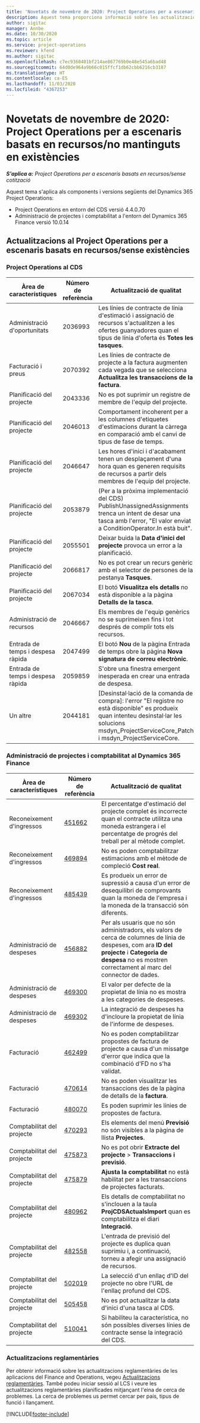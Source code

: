 ```yaml
---
title: 'Novetats de novembre de 2020: Project Operations per a escenaris basats en recursos/no mantinguts en existències'
description: Aquest tema proporciona informació sobre les actualitzacions de qualitat disponibles en el llançament de novembre de 2020 del Project Operations per a escenaris de recursos/sense existències.
author: sigitac
manager: Annbe
ms.date: 10/30/2020
ms.topic: article
ms.service: project-operations
ms.reviewer: kfend
ms.author: sigitac
ms.openlocfilehash: c7ec9360401bf214ae867769b0e48e545a6bad48
ms.sourcegitcommit: 64d0de964a9b66c015ffcf1db62cbb6216cb3187
ms.translationtype: HT
ms.contentlocale: ca-ES
ms.lasthandoff: 11/03/2020
ms.locfileid: "4367253"
---
```

# <a name="whats-new-november-2020---project-operations-for-resourcenon-stocked-based-scenarios"></a>Novetats de novembre de 2020: Project Operations per a escenaris basats en recursos/no mantinguts en existències

_**S'aplica a:** Project Operations per a escenaris basats en recursos/sense cotització_

Aquest tema s'aplica als components i versions següents del Dynamics 365 Project Operations:

- Project Operations en entorn del CDS versió 4.4.0.70
- Administració de projectes i comptabilitat a l'entorn del Dynamics 365 Finance versió 10.0.14

## <a name="updates-to-project-operations-for-resource-non-stocked-based-scenarios"></a>Actualitzacions al Project Operations per a escenaris basats en recursos/sense existències

### <a name="project-operations-on-cds"></a>Project Operations al CDS

| Àrea de característiques                 | Número de referència | Actualització de qualitat                                                                                                                                                                    |
|------------------------------|------------------|-----------------------------------------------------------------------------------------------------------------------------------------------------------------------------------|
|   Administració d'oportunitats       | 2036993          | Les línies de contracte de línia d'estimació i assignació de recursos s'actualitzen a les ofertes guanyadores quan el tipus de línia d'oferta és **Totes les tasques**.                                                 |
| Facturació i preus          | 2070392          | Les línies de contracte de projecte a la factura augmenten cada vegada que se selecciona **Actualitza les transaccions de la factura**.                                                                         |
| Planificació del projecte             | 2043336          | No es pot suprimir un registre de membre de l'equip del projecte.                                                                                                                                  |
| Planificació del projecte             | 2046013          | Comportament incoherent per a les columnes d'etiquetes d'estimacions durant la càrrega en comparació amb el canvi de tipus de fase de temps.                                                                                   |
| Planificació del projecte             | 2046647          | Les hores d'inici i d'acabament tenen un desplaçament d'una hora quan es generen requisits de recursos a partir dels membres de l'equip del projecte.                                                                      |
| Planificació del projecte             | 2053879          | (Per a la pròxima implementació del CDS) PublishUnassignedAssignments trenca un intent de desar una tasca amb l'error, "El valor enviat a ConditionOperator.In està buit".                       |
| Planificació del projecte             | 2055501          | Deixar buida la **Data d'inici del projecte** provoca un error a la planificació.                                                                                                      |
| Planificació del projecte             | 2066817          | No es pot crear un recurs genèric amb el selector de persones de la pestanya **Tasques**.                                                                                                   |
| Planificació del projecte             | 2067034          | El botó **Visualitza els detalls** no està disponible a la pàgina **Detalls de la tasca**.                                                                                                       |
| Administració de recursos          | 2046667          | Els membres de l'equip genèrics no se suprimeixen fins i tot després de complir tots els recursos.                                                                                                    |
| Entrada de temps i despesa ràpida | 2047499          | El botó **Nou** de la pàgina Entrada de temps obre la pàgina **Nova signatura de correu electrònic**.                                                                                               |
| Entrada de temps i despesa ràpida | 2059859          | S'obre una finestra emergent inesperada en crear una entrada de despesa.                                                                                                                         |
| Un altre                        | 2044181          | [Desinstal·lació de la comanda de compra]: l'error "El registre no està disponible" es produeix quan intenteu desinstal·lar les solucions msdyn_ProjectServiceCore_Patch i msdyn_ProjectServiceCore.  |

### <a name="project-management-and-accounting-in-dynamics-365-finance"></a>Administració de projectes i comptabilitat al Dynamics 365 Finance

| Àrea de característiques        | Número de referència | Actualització de qualitat                                                                                                                                                            |
|---------------------|------------------|---------------------------------------------------------------------------------------------------------------------------------------------------------------------------|
| Reconeixement d'ingressos | [451662](https://fix.lcs.dynamics.com/Issue/Details/?bugId=451662)           | El percentatge d'estimació del projecte complet és incorrecte quan el contracte utilitza una moneda estrangera i el percentatge de progrés del treball per al mètode complet.                     |
| Reconeixement d'ingressos | [469894](https://fix.lcs.dynamics.com/Issue/Details/?bugId=469894)           | No es poden comptabilitzar estimacions amb el mètode de compleció **Cost real**.                                                                                                    |
| Reconeixement d'ingressos | [485439](https://fix.lcs.dynamics.com/Issue/Details/?bugId=485439)           | Es produeix un error de supressió a causa d'un error de desequilibri de comprovants quan la moneda de l'empresa i la moneda de la transacció són diferents.                                              |
| Administració de despeses  | [456882](https://fix.lcs.dynamics.com/Issue/Details/?bugId=456822)           | Per als usuaris que no són administradors, els valors de cerca de columnes de línia de despeses, com ara **ID del projecte** i **Categoria de despesa** no es mostren correctament al marc del connector de dades. |
| Administració de despeses  | [469300](https://fix.lcs.dynamics.com/Issue/Details/?bugId=469300)           | El valor per defecte de la propietat de línia no es mostra a les categories de despeses.                                                                                                         |
| Administració de despeses  | [469302](https://fix.lcs.dynamics.com/Issue/Details/?bugId=469302)           | La integració de despeses ha d'incloure la propietat de línia de l'informe de despeses.                                                                                             |
| Facturació           | [462499](https://fix.lcs.dynamics.com/Issue/Details/?bugId=462499)           | No es poden comptabilitzar propostes de factura de projecte a causa d'un missatge d'error que indica que la combinació d'FD no s'ha validat.                                                    |
| Facturació           | [470614](https://fix.lcs.dynamics.com/Issue/Details/?bugId=470614)           | No es poden visualitzar les transaccions des de la pàgina de detalls de la **factura**.                                                                                                              |
| Facturació           | [480070](https://fix.lcs.dynamics.com/Issue/Details/?bugId=480070)           | Es poden suprimir les línies de propostes de factura.                                                                                                                                  |
| Comptabilitat del projecte  | [470293](https://fix.lcs.dynamics.com/Issue/Details/?bugId=470293)           | Els elements del menú **Previsió** no són visibles a la pàgina de llista **Projectes**.                                                                                                   |
| Comptabilitat del projecte  | [475873](https://fix.lcs.dynamics.com/Issue/Details/?bugId=475873)           | No es pot obrir **Extracte del projecte**   > **Transaccions i previsió**.                                                                                                       |
| Comptabilitat del projecte  | [475879](https://fix.lcs.dynamics.com/Issue/Details/?bugId=475879)           | **Ajusta la comptabilitat** no està habilitat per a les transaccions de projectes facturats.                                                                                                  |
| Comptabilitat del projecte  | [480962](https://fix.lcs.dynamics.com/Issue/Details/?bugId=480962)           | Els detalls de comptabilitat no s'inclouen a la taula **ProjCDSActualsImport** quan es comptabilitza el diari **Integració**.                                                  |
| Comptabilitat del projecte  | [482558](https://fix.lcs.dynamics.com/Issue/Details/?bugId=482558)           | L'entrada de previsió del projecte es duplica quan suprimiu i, a continuació, torneu a afegir una assignació de recursos.                                                                            |
| Comptabilitat del projecte  | [502019](https://fix.lcs.dynamics.com/Issue/Details/?bugId=502019)           | La selecció d'un enllaç d'ID del projecte no obre l'URL de l'enllaç profund del CDS.                                                                                                         |
| Comptabilitat del projecte  | [505458](https://fix.lcs.dynamics.com/Issue/Details/?bugId=505458)           | No es pot actualitzar la data d'inici d'una tasca al CDS.                                                                                                                           |
| Comptabilitat del projecte  | [510041](https://fix.lcs.dynamics.com/Issue/Details/?bugId=510041)           | Si habiliteu la característica, no són possibles diverses línies de contracte sense la integració del CDS.                                                                                   |

### <a name="regulatory-updates"></a>Actualitzacions reglamentàries
Per obtenir informació sobre les actualitzacions reglamentàries de les aplicacions del Finance and Operations, vegeu [Actualitzacions reglamentàries](https://docs.microsoft.com/dynamics365/finance/localizations/regulatory-updates). També podeu iniciar sessió al LCS i veure les actualitzacions reglamentàries planificades mitjançant l'eina de cerca de problemes. La cerca de problemes us permet cercar per país, tipus de funció i llançament.


[!INCLUDE[footer-include](../includes/footer-banner.md)]